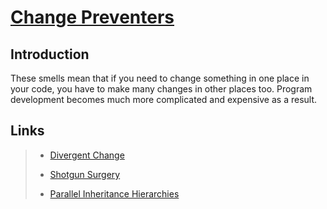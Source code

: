 # [Change Preventers](<https://refactoring.guru/refactoring/smells/change-preventers>)

## Introduction

These smells mean that if you need to change something in one place in your code, you have to make many changes in other places too. Program development becomes much more complicated and expensive as a result.

## Links

> * [Divergent Change](<https://refactoring.guru/smells/divergent-change>)
>
> * [Shotgun Surgery](<https://refactoring.guru/smells/shotgun-surgery>)
>
> * [Parallel Inheritance Hierarchies](<https://refactoring.guru/smells/parallel-inheritance-hierarchies>)
